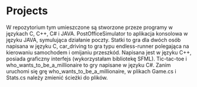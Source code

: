 # Projects
W repozytorium tym umieszczone są stworzone przeze programy w językach C, C++, C# i JAVA.
PostOfficeSimulator to aplikacja konsolowa w języku JAVA, symulująca działanie poczty. Statki to gra dla dwóch osób napisana w języku C, car_driving to gra typu endless-runner polegająca na kierowaniu samochodem i omijaniu przeszkód. Napisana jest w języku C++, posiada graficzny interfejs (wykorzystałam bibliotekę SFML). Tic-tac-toe i who_wants_to_be_a_millionaire to gry napisane w języku C#. Zanim uruchomi się grę who_wants_to_be_a_millionaire, w plikach Game.cs i Stats.cs należy zmienić ścieżki do plików.
